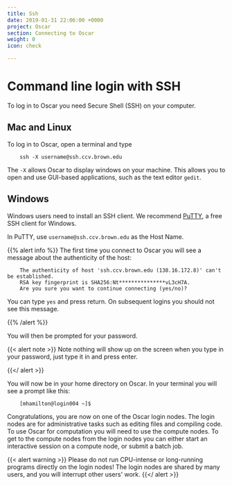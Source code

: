 ```yaml
---
title: Ssh
date: 2019-01-31 22:06:00 +0000
project: Oscar
section: Connecting to Oscar
weight: 0
icon: check

---
```

# Command line login with SSH

To log in to Oscar you need Secure Shell (SSH) on your computer.

## Mac and Linux

To log in to Oscar, open a terminal and type

```shell
    ssh -X username@ssh.ccv.brown.edu
```

The `-X` allows Oscar to display windows on your machine. This allows you to open and use GUI-based applications, such as the  text editor `gedit`.

## Windows

Windows users need to install an SSH client. We recommend [PuTTY](http://www.chiark.greenend.org.uk/\~sgtatham/putty/download.html), a free SSH client for Windows.

In PuTTY, use `username@ssh.ccv.brown.edu` as the Host Name.

{{% alert info %}}
The first time you connect to Oscar you will see a message about the authenticity of the host:

```shell
    The authenticity of host 'ssh.ccv.brown.edu (138.16.172.8)' can't be established.
    RSA key fingerprint is SHA256:Nt***************vL3cH7A.
    Are you sure you want to continue connecting (yes/no)?
```

You can type `yes` and press return. On subsequent logins you should not see this message.

{{% /alert %}}

You will then  be prompted for your password.

{{< alert note >}}
Note nothing will show up on the screen when you type in your password, just
type it in and press enter.

{{</ alert >}}

You will now be in your home directory on
Oscar. In your terminal you will see a prompt like this:

```shell
    [mhamilton@login004 ~]$
```

Congratulations, you are now on one of the Oscar login nodes.  The login nodes are for administrative tasks such as editing files and compiling code.  To use Oscar for computation you will need to use the compute nodes.  To get to the compute nodes from the login nodes you can either start an interactive session on a compute node, or submit a batch job.

{{< alert warning >}}
Please do not run CPU-intense or long-running programs directly on
the login nodes! The login nodes are shared by many users, and you will
interrupt other users' work.
{{</ alert >}}